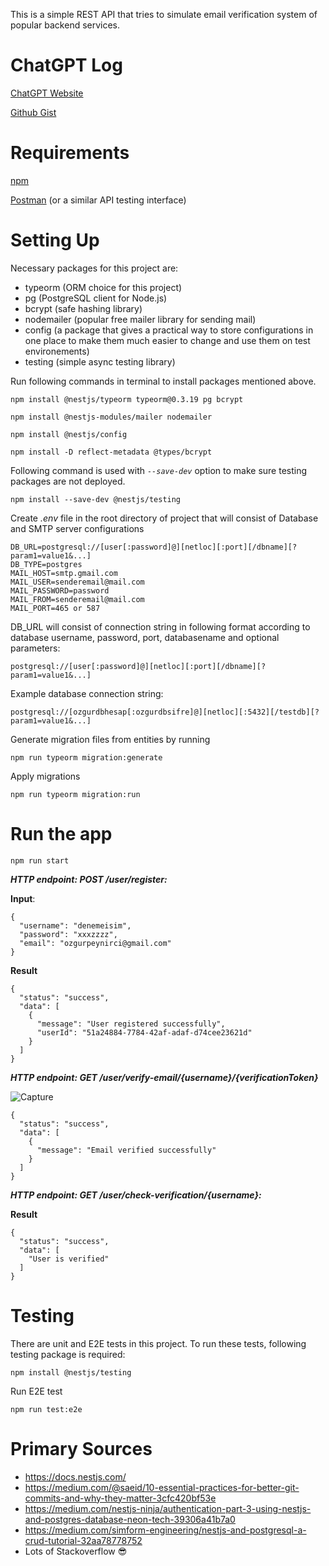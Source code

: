 
This is a simple REST API that tries to simulate email verification system of popular backend services.

# ChatGPT Log
[ChatGPT Website](https://chatgpt.com/share/9b4c7fea-9445-453b-9129-f8b1868604f7)

[Github Gist](https://gist.github.com/Zahkklm/8529d991321784c470d0fad90e4b27a7)

# Requirements
[npm](https://docs.npmjs.com/downloading-and-installing-node-js-and-npm)

[Postman](https://www.postman.com/downloads/) (or a similar API testing interface)

# Setting Up

Necessary packages for this project are:
- typeorm (ORM choice for this project)
- pg (PostgreSQL client for Node.js)
- bcrypt (safe hashing library)
- nodemailer (popular free mailer library for sending mail)
- config (a package that gives a practical way to store configurations in one place to make them much easier to change and use them on test environements)
- testing (simple async testing library)

Run following commands in terminal to install packages mentioned above.

`npm install @nestjs/typeorm typeorm@0.3.19 pg bcrypt`

`npm install @nestjs-modules/mailer nodemailer`

`npm install @nestjs/config`

`npm install -D reflect-metadata @types/bcrypt`

Following command is used with _`--save-dev`_ option to make sure testing packages are not deployed.

`npm install --save-dev @nestjs/testing`

Create _.env_ file in the root directory of project that will consist of Database and SMTP server configurations

```
DB_URL=postgresql://[user[:password]@][netloc][:port][/dbname][?param1=value1&...]
DB_TYPE=postgres
MAIL_HOST=smtp.gmail.com
MAIL_USER=senderemail@mail.com
MAIL_PASSWORD=password
MAIL_FROM=senderemail@mail.com
MAIL_PORT=465 or 587
```

DB_URL will consist of connection string in following format according to database username, password, port, databasename and optional parameters:

`postgresql://[user[:password]@][netloc][:port][/dbname][?param1=value1&...]`

Example database connection string:

`postgresql://[ozgurdbhesap[:ozgurdbsifre]@][netloc][:5432][/testdb][?param1=value1&...]`



Generate migration files from entities by running

`npm run typeorm migration:generate`

Apply migrations 

`npm run typeorm migration:run`

# Run the app

`npm run start`

***HTTP endpoint: POST /user/register:***

**Input**:
`````
{
  "username": "denemeisim",
  "password": "xxxzzzz",
  "email": "ozgurpeynirci@gmail.com"
}
`````

**Result**
````
{
  "status": "success",
  "data": [
    {
      "message": "User registered successfully",
      "userId": "51a24884-7784-42af-adaf-d74cee23621d"
    }
  ]
}
`````

***HTTP endpoint: GET /user/verify-email/{username}/{verificationToken}***

![Capture](https://github.com/Zahkklm/nestjscrudapi/assets/78751009/fffdb78a-3996-450c-b23b-08d90472c1a8)

````
{
  "status": "success",
  "data": [
    {
      "message": "Email verified successfully"
    }
  ]
}
````

***HTTP endpoint: GET /user/check-verification/{username}:***

**Result**

````
{
  "status": "success",
  "data": [
    "User is verified"
  ]
}
````
# Testing

There are unit and E2E tests in this project. To run these tests, following testing package is required: 

```npm install @nestjs/testing```

Run E2E test

``` npm run test:e2e ```


# Primary Sources
- https://docs.nestjs.com/
- https://medium.com/@saeid/10-essential-practices-for-better-git-commits-and-why-they-matter-3cfc420bf53e
- https://medium.com/nestjs-ninja/authentication-part-3-using-nestjs-and-postgres-database-neon-tech-39306a41b7a0
- https://medium.com/simform-engineering/nestjs-and-postgresql-a-crud-tutorial-32aa78778752
- Lots of Stackoverflow 😎
